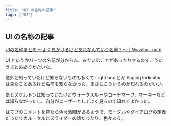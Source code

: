 ```yaml
---
title: 'UI の名称の記事'
tags: ['UI']
---
```


## UI の名称の記事

[UIの名称まとめ 〜よく見かけるけどあれなんていう名前？〜｜Nviveto｜note](https://note.com/nviveto/n/nefbc5f303d23)

UI というかパーツの名前が分からん、みたいなことがあったりするのでこういうまとめありがたいな。

意外と知っていたけど知らないものも多くて Light box とか Paging Indicator は見たことあるけど名前を知らなかった。まさにこういうのが知れるのがいい。

あとスケルトンは知っていたけどウォークスルーやコーチマーク、マーキーなどは知らなかったし、自分がユーザーとしてよく見るので知れてよかった。

はてブのコメントを見たら色々派閥があるようで、モーダルやダイアログの定義だったりカルーセルとスライダーの話だったり、色々ある。
